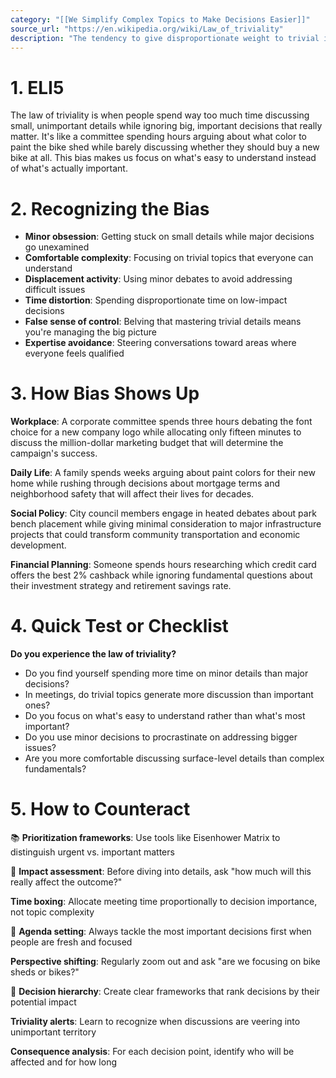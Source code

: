 ```yaml
---
category: "[[We Simplify Complex Topics to Make Decisions Easier]]"
source_url: "https://en.wikipedia.org/wiki/Law_of_triviality"
description: "The tendency to give disproportionate weight to trivial issues while neglecting more important matters in decision-making"
---
```


# 1. ELI5

The law of triviality is when people spend way too much time discussing small, unimportant details while ignoring big, important decisions that really matter. It's like a committee spending hours arguing about what color to paint the bike shed while barely discussing whether they should buy a new bike at all. This bias makes us focus on what's easy to understand instead of what's actually important.

# 2. Recognizing the Bias

- **Minor obsession**: Getting stuck on small details while major decisions go unexamined
- **Comfortable complexity**: Focusing on trivial topics that everyone can understand
- **Displacement activity**: Using minor debates to avoid addressing difficult issues
- **Time distortion**: Spending disproportionate time on low-impact decisions
- **False sense of control**: Belving that mastering trivial details means you're managing the big picture
- **Expertise avoidance**: Steering conversations toward areas where everyone feels qualified

# 3. How Bias Shows Up

**Workplace**: A corporate committee spends three hours debating the font choice for a new company logo while allocating only fifteen minutes to discuss the million-dollar marketing budget that will determine the campaign's success.

**Daily Life**: A family spends weeks arguing about paint colors for their new home while rushing through decisions about mortgage terms and neighborhood safety that will affect their lives for decades.

**Social Policy**: City council members engage in heated debates about park bench placement while giving minimal consideration to major infrastructure projects that could transform community transportation and economic development.

**Financial Planning**: Someone spends hours researching which credit card offers the best 2% cashback while ignoring fundamental questions about their investment strategy and retirement savings rate.

# 4. Quick Test or Checklist

**Do you experience the law of triviality?**

- Do you find yourself spending more time on minor details than major decisions?
- In meetings, do trivial topics generate more discussion than important ones?
- Do you focus on what's easy to understand rather than what's most important?
- Do you use minor decisions to procrastinate on addressing bigger issues?
- Are you more comfortable discussing surface-level details than complex fundamentals?

# 5. How to Counteract

📚 **Prioritization frameworks**: Use tools like Eisenhower Matrix to distinguish urgent vs. important matters

🤔 **Impact assessment**: Before diving into details, ask "how much will this really affect the outcome?"

**Time boxing**: Allocate meeting time proportionally to decision importance, not topic complexity

💬 **Agenda setting**: Always tackle the most important decisions first when people are fresh and focused

 **Perspective shifting**: Regularly zoom out and ask "are we focusing on bike sheds or bikes?"

📝 **Decision hierarchy**: Create clear frameworks that rank decisions by their potential impact

 **Triviality alerts**: Learn to recognize when discussions are veering into unimportant territory

**Consequence analysis**: For each decision point, identify who will be affected and for how long

